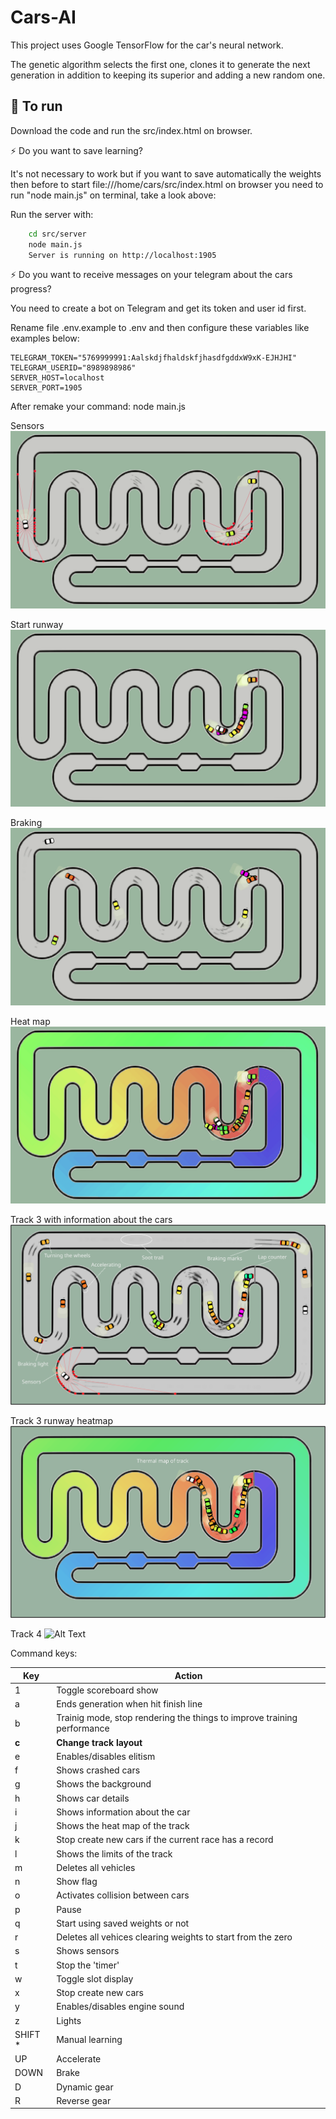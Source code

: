 # Cars-AI  

This project uses Google TensorFlow for the car's neural network.

The genetic algorithm selects the first one, clones it to generate the next generation in addition to keeping its superior and adding a new random one.

## 🚀 To run

Download the code and run the src/index.html on browser.

⚡️ Do you want to save learning?

It's not necessary to work but if you want to save automatically the weights then before to start file:///home/cars/src/index.html on browser you need to run "node main.js" on terminal, take a look above:

Run the server with:
~~~bash  
    cd src/server    
    node main.js
    Server is running on http://localhost:1905
~~~

⚡️ Do you want to receive messages on your telegram about the cars progress?

You need to create a bot on Telegram and get its token and user id first.

Rename file .env.example to .env and then configure these variables like examples below:

    TELEGRAM_TOKEN="5769999991:AalskdjfhaldskfjhasdfgddxW9xK-EJHJHI"
    TELEGRAM_USERID="8989898986"  
    SERVER_HOST=localhost  
    SERVER_PORT=1905

After remake your command: node main.js

Sensors
![Alt Text](src/assets/p3-sensor.gif)

Start runway
![Alt Text](src/assets/p3-start.gif)

Braking
![Alt Text](src/assets/p3-braking.gif)

Heat map
![Alt Text](src/assets/p3-heatmap.gif)

Track 3 with information about the cars
![Alt text](src/assets/p3-infocar.png?raw=true "track print")

Track 3 runway heatmap
![Alt text](src/assets/p3-thermalmap.png?raw=true "track print")

Track 4
![Alt Text](src/assets/p4-track5.gif)





Command keys:

Key    | Action
-------|-----------------
1      | Toggle scoreboard show
a      | Ends generation when hit finish line
b      | Trainig mode, stop rendering the things to improve training performance
**c**      | **Change track layout**
e      | Enables/disables elitism
f      | Shows crashed cars
g      | Shows the background
h      | Shows car details
i      | Shows information about the car
j      | Shows the heat map of the track
k      | Stop create new cars if the current race has a record
l      | Shows the limits of the track
m      | Deletes all vehicles
n      | Show flag
o      | Activates collision between cars
p      | Pause
q      | Start using saved weights or not
r      | Deletes all vehices clearing weights to start from the zero
s      | Shows sensors
t      | Stop the 'timer'
w      | Toggle slot display
x      | Stop create new cars
y      | Enables/disables engine sound
z      | Lights 
SHIFT *| Manual learning
UP     | Accelerate
DOWN   | Brake
D      | Dynamic gear
R      | Reverse gear

